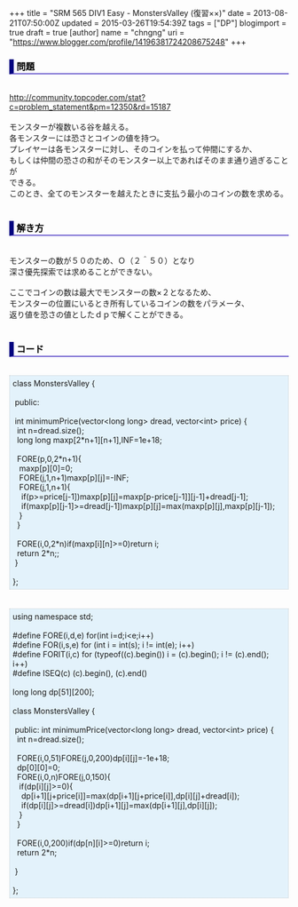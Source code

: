 +++
title = "SRM 565 DIV1 Easy - MonstersValley (復習××)"
date = 2013-08-21T07:50:00Z
updated = 2015-03-26T19:54:39Z
tags = ["DP"]
blogimport = true
draft = true
[author]
	name = "chngng"
	uri = "https://www.blogger.com/profile/14196381724208675248"
+++

<div dir="ltr" style="text-align: left;" trbidi="on"><h3 style="border-bottom: 2px solid slateblue; border-left: 8px solid navy; color: black; padding: 0px 0px 1px 5px;">問題 </h3><br /><a href="http://community.topcoder.com/stat?c=problem_statement&amp;pm=12350&amp;rd=15187" target="_blank">http://community.topcoder.com/stat?c=problem_statement&amp;pm=12350&amp;rd=15187</a><br /><br />モンスターが複数いる谷を越える。<br />各モンスターには恐さとコインの値を持つ。<br />プレイヤーは各モンスターに対し、そのコインを払って仲間にするか、<br />もしくは仲間の恐さの和がそのモンスター以上であればそのまま通り過ぎることが<br />できる。<br />このとき、全てのモンスターを越えたときに支払う最小のコインの数を求める。<br /><br /><h3 style="border-bottom: 2px solid slateblue; border-left: 8px solid navy; color: black; padding: 0px 0px 1px 5px;">解き方 </h3><br />モンスターの数が５０のため、Ｏ（２＾５０）となり<br />深さ優先探索では求めることができない。<br /><br />ここでコインの数は最大でモンスターの数×２となるため、<br />モンスターの位置にいるとき所有しているコインの数をパラメータ、<br />返り値を恐さの値としたｄｐで解くことができる。<br /><br /><h3 style="border-bottom: 2px solid slateblue; border-left: 8px solid navy; color: black; padding: 0px 0px 1px 5px;">コード </h3><br /><div style="background-color: #e3f2fb; border: 1px dotted #CCCCCC; padding: 5px;">class MonstersValley {<br /><br /><span class="Apple-tab-span" style="white-space: pre;"> </span>public:<br /><br /><span class="Apple-tab-span" style="white-space: pre;"> </span>int minimumPrice(vector&lt;long long&gt; dread, vector&lt;int&gt; price) {<br /><span class="Apple-tab-span" style="white-space: pre;">  </span>int n=dread.size();<br /><span class="Apple-tab-span" style="white-space: pre;">  </span>long long maxp[2*n+1][n+1],INF=1e+18;<br /><br /><span class="Apple-tab-span" style="white-space: pre;">  </span>FORE(p,0,2*n+1){<br /><span class="Apple-tab-span" style="white-space: pre;">   </span>maxp[p][0]=0;<br /><span class="Apple-tab-span" style="white-space: pre;">   </span>FORE(j,1,n+1)maxp[p][j]=-INF;<br /><span class="Apple-tab-span" style="white-space: pre;">   </span>FORE(j,1,n+1){<br /><span class="Apple-tab-span" style="white-space: pre;">    </span>if(p&gt;=price[j-1])maxp[p][j]=maxp[p-price[j-1]][j-1]+dread[j-1];<br /><span class="Apple-tab-span" style="white-space: pre;">    </span>if(maxp[p][j-1]&gt;=dread[j-1])maxp[p][j]=max(maxp[p][j],maxp[p][j-1]);<br /><span class="Apple-tab-span" style="white-space: pre;">   </span>}<br /><span class="Apple-tab-span" style="white-space: pre;">  </span>}<br /><br /><span class="Apple-tab-span" style="white-space: pre;">  </span>FORE(i,0,2*n)if(maxp[i][n]&gt;=0)return i;<br /><span class="Apple-tab-span" style="white-space: pre;">  </span>return 2*n;;<br /><span class="Apple-tab-span" style="white-space: pre;"> </span>}<br /><br />};</div><br /><br /><div style="background-color: #e3f2fb; border: 1px dotted #CCCCCC; padding: 5px;">using namespace std;<br /><br />#define FORE(i,d,e) for(int i=d;i&lt;e;i++)<br />#define FOR(i,s,e) for (int i = int(s); i != int(e); i++)<br />#define FORIT(i,c) for (typeof((c).begin()) i = (c).begin(); i != (c).end(); i++)<br />#define ISEQ(c) (c).begin(), (c).end()<br /><br />long long dp[51][200];<br /><br />class MonstersValley {<br /><br /><span class="Apple-tab-span" style="white-space: pre;"> </span>public: int minimumPrice(vector&lt;long long&gt; dread, vector&lt;int&gt; price) {<br /><span class="Apple-tab-span" style="white-space: pre;">  </span>int n=dread.size();<br /><br /><span class="Apple-tab-span" style="white-space: pre;">  </span>FORE(i,0,51)FORE(j,0,200)dp[i][j]=-1e+18;<br /><span class="Apple-tab-span" style="white-space: pre;">  </span>dp[0][0]=0;<br /><span class="Apple-tab-span" style="white-space: pre;">  </span>FORE(i,0,n)FORE(j,0,150){<br /><span class="Apple-tab-span" style="white-space: pre;">   </span>if(dp[i][j]&gt;=0){<br /><span class="Apple-tab-span" style="white-space: pre;">    </span>dp[i+1][j+price[i]]=max(dp[i+1][j+price[i]],dp[i][j]+dread[i]);<br /><span class="Apple-tab-span" style="white-space: pre;">    </span>if(dp[i][j]&gt;=dread[i])dp[i+1][j]=max(dp[i+1][j],dp[i][j]);<br /><span class="Apple-tab-span" style="white-space: pre;">   </span>}<br /><span class="Apple-tab-span" style="white-space: pre;">  </span>}<br /><br /><span class="Apple-tab-span" style="white-space: pre;">  </span>FORE(i,0,200)if(dp[n][i]&gt;=0)return i;<br /><span class="Apple-tab-span" style="white-space: pre;">  </span>return 2*n;<br /><br /><span class="Apple-tab-span" style="white-space: pre;"> </span>}<br /><br />};</div></div>
